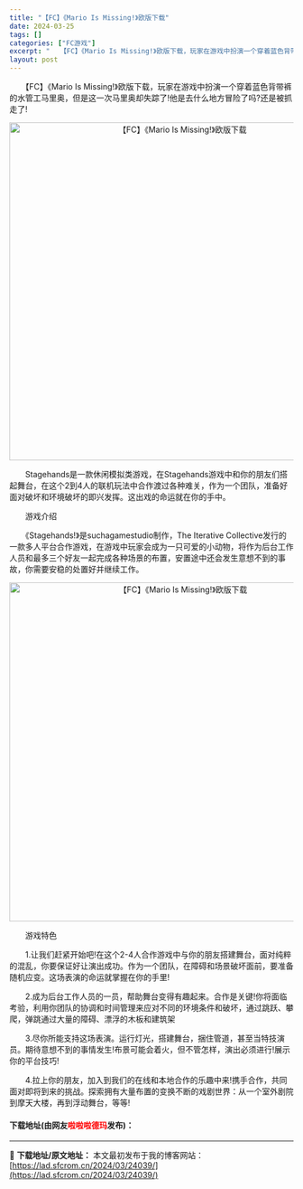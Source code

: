 ```yaml
---
title: "【FC】《Mario Is Missing!》欧版下载"
date: 2024-03-25
tags: []
categories: ["FC游戏"]
excerpt: "　　【FC】《Mario Is Missing!》欧版下载，玩家在游戏中扮演一个穿着蓝色背带裤的水管工马里奥，但是这一次马里奥却失踪了!他是去什么地方冒险了吗?还是被抓走了! 　　Stagehands是一款休闲模拟类游戏，在Stagehands游戏中和你的朋友们搭起舞台，在这个2到4人的联机玩法中合&hellip;"
layout: post
---
```


 <p>　　【FC】《Mario Is Missing!》欧版下载，玩家在游戏中扮演一个穿着蓝色背带裤的水管工马里奥，但是这一次马里奥却失踪了!他是去什么地方冒险了吗?还是被抓走了!</p> <p align="center"><img align="" border="0" src="https://lad.sfcrom.cn/wp-content/uploads/2024/03/20240325_66019612f36eb.png" width="598" alt="【FC】《Mario Is Missing!》欧版下载" /></p> <p>　　Stagehands是一款休闲模拟类游戏，在Stagehands游戏中和你的朋友们搭起舞台，在这个2到4人的联机玩法中合作渡过各种难关，作为一个团队，准备好面对破坏和环境破坏的即兴发挥。这出戏的命运就在你的手中。</p> <p>　　游戏介绍</p> <p>　　《Stagehands!》是suchagamestudio制作，The Iterative Collective发行的一款多人平台合作游戏，在游戏中玩家会成为一只可爱的小动物，将作为后台工作人员和最多三个好友一起完成各种场景的布置，安置途中还会发生意想不到的事故，你需要安稳的处置好并继续工作。</p> <p align="center"><img align="" border="0" src="https://lad.sfcrom.cn/wp-content/uploads/2024/03/20240325_660196145a3b1.png" width="600" alt="【FC】《Mario Is Missing!》欧版下载" /></p> <p>　　游戏特色</p> <p>　　1.让我们赶紧开始吧!在这个2-4人合作游戏中与你的朋友搭建舞台，面对纯粹的混乱，你要保证好让演出成功。作为一个团队，在障碍和场景破坏面前，要准备随机应变。这场表演的命运就掌握在你的手里!</p> <p>　　2.成为后台工作人员的一员，帮助舞台变得有趣起来。合作是关键!你将面临考验，利用你团队的协调和时间管理来应对不同的环境条件和破坏，通过跳跃、攀爬，弹跳通过大量的障碍、漂浮的木板和建筑架</p> <p>　　3.尽你所能支持这场表演。运行灯光，搭建舞台，捆住管道，甚至当特技演员。期待意想不到的事情发生!布景可能会着火，但不管怎样，演出必须进行!展示你的平台技巧!</p> <p>　　4.拉上你的朋友，加入到我们的在线和本地合作的乐趣中来!携手合作，共同面对即将到来的挑战。探索拥有大量布置的变换不断的戏剧世界：从一个室外剧院到摩天大楼，再到浮动舞台，等等!</p> <p><h4>下载地址(由网友<font color="red">啦啦啦德玛</font>发布)：</h4></p> 

---
📖 **下载地址/原文地址：** 本文最初发布于我的博客网站：[https://lad.sfcrom.cn/2024/03/24039/](https://lad.sfcrom.cn/2024/03/24039/)
